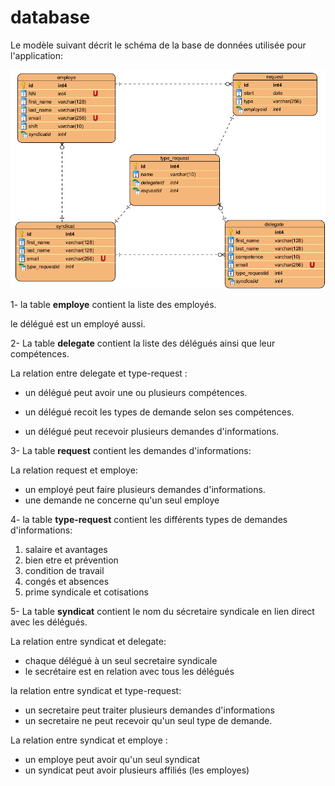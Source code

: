 # database #

 Le modèle suivant décrit le schéma de la base de données utilisée pour l'application:

![ERD](./images/BD.png)


1- la table **employe** contient la liste des employés.

le délégué est un employé aussi.

2- La table **delegate** contient la liste des délégués ainsi que leur compétences.

La relation entre delegate et type-request :

- un délégué peut avoir une ou plusieurs compétences.

- un délégué recoit les types de demande selon ses compétences.
- un délégué peut recevoir plusieurs demandes d'informations.



3- La table **request** contient les demandes d'informations:

La relation request et employe:

-  un employé peut faire plusieurs demandes d'informations.
- une demande ne concerne qu'un seul employe
  


4- la table **type-request** contient les différents types de demandes d'informations:
1. salaire et avantages
2. bien etre et prévention
3. condition de travail
4. congés et absences
5. prime syndicale et cotisations


5- La table **syndicat** contient le nom du sécretaire syndicale en lien direct avec les délégués.

La relation entre syndicat et delegate:

-  chaque délégué à un seul secretaire syndicale
- le secrétaire est en relation avec tous les délégués

la relation entre syndicat et type-request:

-  un secretaire peut traiter plusieurs demandes d'informations
-  un secretaire ne peut recevoir qu'un seul type de demande.

La relation entre syndicat et employe :

- un employe peut avoir qu'un seul syndicat
- un syndicat peut avoir plusieurs affiliés (les employes)

